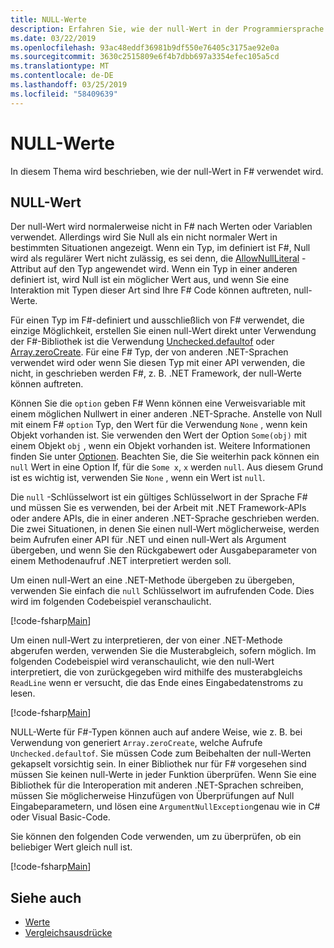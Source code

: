 ```yaml
---
title: NULL-Werte
description: Erfahren Sie, wie der null-Wert in der Programmiersprache F# verwendet wird.
ms.date: 03/22/2019
ms.openlocfilehash: 93ac48eddf36981b9df550e76405c3175ae92e0a
ms.sourcegitcommit: 3630c2515809e6f4b7dbb697a3354efec105a5cd
ms.translationtype: MT
ms.contentlocale: de-DE
ms.lasthandoff: 03/25/2019
ms.locfileid: "58409639"
---
```

# <a name="null-values"></a>NULL-Werte

In diesem Thema wird beschrieben, wie der null-Wert in F# verwendet wird.

## <a name="null-value"></a>NULL-Wert

Der null-Wert wird normalerweise nicht in F# nach Werten oder Variablen verwendet. Allerdings wird Sie Null als ein nicht normaler Wert in bestimmten Situationen angezeigt. Wenn ein Typ, im definiert ist F#, Null wird als regulärer Wert nicht zulässig, es sei denn, die [AllowNullLiteral](https://msdn.microsoft.com/library/4f315196-f444-4cca-ba07-1176ff71eb0f) -Attribut auf den Typ angewendet wird. Wenn ein Typ in einer anderen definiert ist, wird Null ist ein möglicher Wert aus, und wenn Sie eine Interaktion mit Typen dieser Art sind Ihre F# Code können auftreten, null-Werte.

Für einen Typ im F#-definiert und ausschließlich von F# verwendet, die einzige Möglichkeit, erstellen Sie einen null-Wert direkt unter Verwendung der F#-Bibliothek ist die Verwendung [Unchecked.defaultof](https://msdn.microsoft.com/library/9ff97f2a-1bd4-4f4c-afbe-5886a74ab977) oder [Array.zeroCreate](https://msdn.microsoft.com/library/fa5b8e7a-1b5b-411c-8622-b58d7a14d3b2). Für eine F# Typ, der von anderen .NET-Sprachen verwendet wird oder wenn Sie diesen Typ mit einer API verwenden, die nicht, in geschrieben werden F#, z. B. .NET Framework, der null-Werte können auftreten.

Können Sie die `option` geben F# Wenn können eine Verweisvariable mit einem möglichen Nullwert in einer anderen .NET-Sprache. Anstelle von Null mit einem F# `option` Typ, den Wert für die Verwendung `None` , wenn kein Objekt vorhanden ist. Sie verwenden den Wert der Option `Some(obj)` mit einem Objekt `obj` , wenn ein Objekt vorhanden ist. Weitere Informationen finden Sie unter [Optionen](../options.md). Beachten Sie, die Sie weiterhin pack können ein `null` Wert in eine Option If, für die `Some x`, `x` werden `null`. Aus diesem Grund ist es wichtig ist, verwenden Sie `None` , wenn ein Wert ist `null`.

Die `null` -Schlüsselwort ist ein gültiges Schlüsselwort in der Sprache F# und müssen Sie es verwenden, bei der Arbeit mit .NET Framework-APIs oder andere APIs, die in einer anderen .NET-Sprache geschrieben werden. Die zwei Situationen, in denen Sie einen null-Wert möglicherweise, werden beim Aufrufen einer API für .NET und einen null-Wert als Argument übergeben, und wenn Sie den Rückgabewert oder Ausgabeparameter von einem Methodenaufruf .NET interpretiert werden soll.

Um einen null-Wert an eine .NET-Methode übergeben zu übergeben, verwenden Sie einfach die `null` Schlüsselwort im aufrufenden Code. Dies wird im folgenden Codebeispiel veranschaulicht.

[!code-fsharp[Main](../../../../samples/snippets/fsharp/lang-ref-1/snippet701.fs)]

Um einen null-Wert zu interpretieren, der von einer .NET-Methode abgerufen werden, verwenden Sie die Musterabgleich, sofern möglich. Im folgenden Codebeispiel wird veranschaulicht, wie den null-Wert interpretiert, die von zurückgegeben wird mithilfe des musterabgleichs `ReadLine` wenn er versucht, die das Ende eines Eingabedatenstroms zu lesen.

[!code-fsharp[Main](../../../../samples/snippets/fsharp/lang-ref-1/snippet702.fs)]

NULL-Werte für F#-Typen können auch auf andere Weise, wie z. B. bei Verwendung von generiert `Array.zeroCreate`, welche Aufrufe `Unchecked.defaultof`. Sie müssen Code zum Beibehalten der null-Werten gekapselt vorsichtig sein. In einer Bibliothek nur für F# vorgesehen sind müssen Sie keinen null-Werte in jeder Funktion überprüfen. Wenn Sie eine Bibliothek für die Interoperation mit anderen .NET-Sprachen schreiben, müssen Sie möglicherweise Hinzufügen von Überprüfungen auf Null Eingabeparametern, und lösen eine `ArgumentNullException`genau wie in C# oder Visual Basic-Code.

Sie können den folgenden Code verwenden, um zu überprüfen, ob ein beliebiger Wert gleich null ist.

[!code-fsharp[Main](../../../../samples/snippets/fsharp/lang-ref-1/snippet703.fs)]

## <a name="see-also"></a>Siehe auch

- [Werte](index.md)
- [Vergleichsausdrücke](../match-expressions.md)
